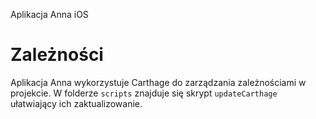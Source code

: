 Aplikacja Anna iOS

# Zależności

Aplikacja Anna wykorzystuje Carthage do zarządzania zależnościami w projekcie. W folderze `scripts` znajduje się skrypt `updateCarthage` ułatwiający ich zaktualizowanie.

